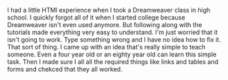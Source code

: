 I had a little HTMl experience when I took a Dreamweaver class in high school. I quickly forgot all of it when I started college because Dreamweaver isn't even used anymore. But following along with the tutorials made everything very easy to understand.
I'm just worried that it isn't going to work. Type something wrong and I have no idea how to fix it. That sort of thing.
I came up with an idea that's really simple to teach someone. Even a four year old or an eighty year old can learn this simple task. Then I made sure I all all the required things like links and tables and forms and chekced that they all worked. 
